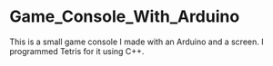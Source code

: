 # Game_Console_With_Arduino
This is a small game console I made with an Arduino and a screen. I programmed Tetris for it using C++.

